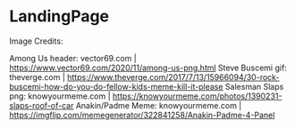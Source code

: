 # LandingPage

Image Credits:

Among Us header: vector69.com | https://www.vector69.com/2020/11/among-us-png.html
Steve Buscemi gif: theverge.com | https://www.theverge.com/2017/7/13/15966094/30-rock-buscemi-how-do-you-do-fellow-kids-meme-kill-it-please
Salesman Slaps png: knowyourmeme.com | https://knowyourmeme.com/photos/1390231-slaps-roof-of-car
Anakin/Padme Meme: knowyourmeme.com | https://imgflip.com/memegenerator/322841258/Anakin-Padme-4-Panel